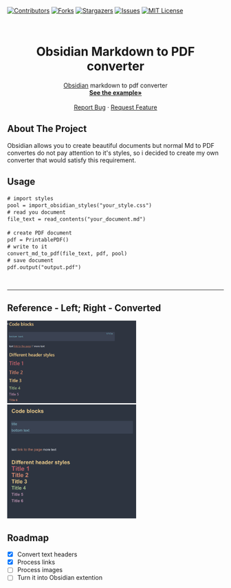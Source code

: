  <!-- PROJECT SHIELDS -->
<!--
*** I'm using markdown "reference style" links for readability.
*** Reference links are enclosed in brackets [ ] instead of parentheses ( ).
*** See the bottom of this document for the declaration of the reference variables
*** for contributors-url, forks-url, etc. This is an optional, concise syntax you may use.
*** https://www.markdownguide.org/basic-syntax/#reference-style-links
-->
[![Contributors][contributors-shield]][contributors-url]
[![Forks][forks-shield]][forks-url]
[![Stargazers][stars-shield]][stars-url]
[![Issues][issues-shield]][issues-url]
[![MIT License][license-shield]][license-url]

<br />
<div align="center">
  <h1 align="center">Obsidian Markdown to PDF converter</h3>

  <p align="center">
    <a href = "https://obsidian.md/">Obsidian</a> markdown to pdf converter
    <br />
    <a href="https://github.com/Altair200333/ObsidianMDtoPDF/blob/main/print_pdf_demo.ipynb"><strong>See the example»</strong></a>
    <br />
    <br />
    <a href="https://github.com/Altair200333/ObsidianMDtoPDF/issues">Report Bug</a>
    ·
    <a href="https://github.com/Altair200333/ObsidianMDtoPDF/issues">Request Feature</a>
  </p>
</div>

<!-- ABOUT THE PROJECT -->
## About The Project

Obsidian allows you to create beautiful documents but normal Md to PDF convertes do not pay attention to it's styles, so i decided to create my own converter that would satisfy this requirement.

## Usage

```
# import styles
pool = import_obsidian_styles("your_style.css")
# read you document
file_text = read_contents("your_document.md")

# create PDF document
pdf = PrintablePDF()
# write to it
convert_md_to_pdf(file_text, pdf, pool)
# save document
pdf.output("output.pdf")
```

<br>
<hr>

## Reference - Left; Right - Converted

<img src='imgs/s0.png' width='300'>
<img src='imgs/s1.png' width='300'>

<br>

<!-- ROADMAP -->
## Roadmap

- [x] Convert text headers
- [x] Process links
- [ ] Process images
- [ ] Turn it into Obsidian extention 

<!-- MARKDOWN LINKS & IMAGES -->
<!-- https://www.markdownguide.org/basic-syntax/#reference-style-links -->
[contributors-shield]: https://img.shields.io/github/contributors/Altair200333/ObsidianMDtoPDF?style=for-the-badge
[contributors-url]: https://github.com/Altair200333/ObsidianMDtoPDF/graphs/contributors
[forks-shield]: https://img.shields.io/github/forks/Altair200333/ObsidianMDtoPDF?style=for-the-badge
[forks-url]: https://github.com/Altair200333/ObsidianMDtoPDF/network/members
[stars-shield]: https://img.shields.io/github/stars/Altair200333/ObsidianMDtoPDF?style=for-the-badge
[stars-url]: https://github.com/Altair200333/ObsidianMDtoPDF/stargazers
[issues-shield]: https://img.shields.io/github/issues/Altair200333/ObsidianMDtoPDF?style=for-the-badge
[issues-url]: https://github.com/Altair200333/ObsidianMDtoPDF/issues
[license-shield]: https://img.shields.io/github/license/Altair200333/ObsidianMDtoPDF?style=for-the-badge
[license-url]: https://github.com/Altair200333/ObsidianMDtoPDF/blob/master/LICENSE.txt
[linkedin-shield]: https://img.shields.io/badge/-LinkedIn-black.svg?style=for-the-badge&logo=linkedin&colorB=555
[linkedin-url]: https://linkedin.com/in/othneildrew
[product-screenshot]: images/screenshot.png